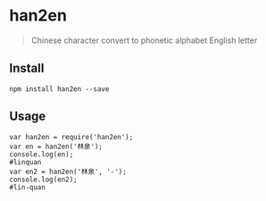 # han2en

> Chinese character convert to phonetic alphabet English letter

## Install
```
npm install han2en --save
```

## Usage
```
var han2en = require('han2en');
var en = han2en('林泉');
console.log(en);
#linquan
var en2 = han2en('林泉', '-');
console.log(en2);
#lin-quan
```